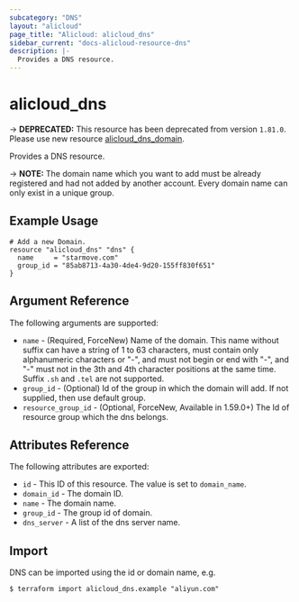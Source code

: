```yaml
---
subcategory: "DNS"
layout: "alicloud"
page_title: "Alicloud: alicloud_dns"
sidebar_current: "docs-alicloud-resource-dns"
description: |-
  Provides a DNS resource.
---
```


# alicloud\_dns

-> **DEPRECATED:**  This resource  has been deprecated from version `1.81.0`. Please use new resource [alicloud_dns_domain](https://www.terraform.io/docs/providers/alicloud/r/dns_domain.html).

Provides a DNS resource.

-> **NOTE:** The domain name which you want to add must be already registered and had not added by another account. Every domain name can only exist in a unique group.

## Example Usage

```
# Add a new Domain.
resource "alicloud_dns" "dns" {
  name     = "starmove.com"
  group_id = "85ab8713-4a30-4de4-9d20-155ff830f651"
}
```
## Argument Reference

The following arguments are supported:

* `name` - (Required, ForceNew) Name of the domain. This name without suffix can have a string of 1 to 63 characters, must contain only alphanumeric characters or "-", and must not begin or end with "-", and "-" must not in the 3th and 4th character positions at the same time. Suffix `.sh` and `.tel` are not supported.
* `group_id` - (Optional) Id of the group in which the domain will add. If not supplied, then use default group.
* `resource_group_id` - (Optional, ForceNew, Available in 1.59.0+) The Id of resource group which the dns belongs.

## Attributes Reference

The following attributes are exported:

* `id` - This ID of this resource. The value is set to `domain_name`.
* `domain_id` - The domain ID.
* `name` - The domain name.
* `group_id` - The group id of domain.
* `dns_server` - A list of the dns server name.

## Import

DNS can be imported using the id or domain name, e.g.

```
$ terraform import alicloud_dns.example "aliyun.com"
```
